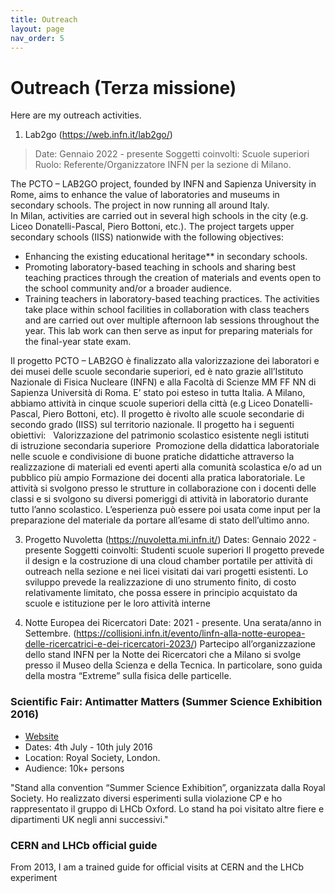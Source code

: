 ```yaml
---
title: Outreach
layout: page
nav_order: 5
---
```

# Outreach (Terza missione)
Here are my outreach activities.

1. Lab2go (https://web.infn.it/lab2go/)
> Date: Gennaio 2022 - presente
> Soggetti coinvolti: Scuole superiori
> Ruolo: Referente/Organizzatore INFN per la sezione di Milano.

The PCTO – LAB2GO project, founded by INFN and Sapienza University in Rome, aims to enhance the value of laboratories and museums in secondary schools. The project in now running all around Italy.  
In Milan, activities are carried out in several high schools in the city (e.g. Liceo Donatelli-Pascal, Piero Bottoni, etc.). The project targets upper secondary schools (IISS) nationwide with the following objectives:  
- Enhancing the existing educational heritage** in secondary schools.  
- Promoting laboratory-based teaching in schools and sharing best teaching practices through the creation of materials and events open to the school community and/or a broader audience.  
- Training teachers in laboratory-based teaching practices.
The activities take place within school facilities in collaboration with class teachers and are carried out over multiple afternoon lab sessions throughout the year. This lab work can then serve as input for preparing materials for the final-year state exam.



Il progetto PCTO – LAB2GO è finalizzato alla valorizzazione dei laboratori e dei musei delle scuole secondarie superiori, ed è nato grazie all’Istituto Nazionale di Fisica Nucleare (INFN) e alla Facoltà di Scienze MM FF NN di Sapienza Università di Roma. E’ stato poi esteso in tutta Italia. A Milano, abbiamo attività in cinque scuole superiori della città  (e.g Liceo Donatelli-Pascal, Piero Bottoni, etc).
Il progetto è rivolto alle scuole secondarie di secondo grado (IISS) sul territorio nazionale.
Il progetto ha i seguenti obiettivi:  
Valorizzazione del patrimonio scolastico esistente negli istituti di istruzione secondaria superiore 
Promozione della didattica laboratoriale nelle scuole e condivisione di buone pratiche didattiche attraverso la realizzazione di materiali ed eventi aperti alla comunità scolastica e/o ad un pubblico più ampio
Formazione dei docenti alla pratica laboratoriale.
Le attività si svolgono presso le strutture in collaborazione con i docenti delle classi e si svolgono su diversi pomeriggi di attività in laboratorio durante tutto l’anno scolastico. L’esperienza può essere poi usata come input per la preparazione del materiale da portare all’esame di stato dell’ultimo anno.


3. Progetto Nuvoletta
(https://nuvoletta.mi.infn.it/)
Dates: Gennaio 2022 - presente
Soggetti coinvolti: Studenti scuole superiori
Il progetto prevede il design e la costruzione di una cloud chamber portatile per attività di outreach nella sezione e nei licei visitati dai vari progetti esistenti. Lo sviluppo prevede la realizzazione di uno strumento finito, di costo relativamente limitato, che possa essere in principio acquistato da scuole e istituzione per le loro attività interne




1. Notte Europea dei Ricercatori
Date: 2021 - presente. Una serata/anno in Settembre.
(https://collisioni.infn.it/evento/linfn-alla-notte-europea-delle-ricercatrici-e-dei-ricercatori-2023/)
Partecipo all’organizzazione dello stand INFN per la Notte dei Ricercatori che a Milano si svolge presso il Museo della Scienza e della Tecnica. In particolare, sono guida della mostra “Extreme” sulla fisica delle particelle.



### Scientific Fair: Antimatter Matters (Summer Science Exhibition 2016)
- [Website](http://antimatter-matters.org/)
- Dates: 4th July - 10th july 2016
- Location: Royal Society, London.
- Audience: 10k+ persons
 
"Stand alla convention “Summer Science Exhibition”, organizzata dalla Royal Society. Ho realizzato diversi esperimenti sulla violazione CP e ho rappresentato il gruppo di LHCb Oxford. Lo stand ha poi visitato altre fiere e dipartimenti UK negli anni successivi."



### CERN and LHCb official guide
From 2013, I am a trained guide for official visits at CERN and the LHCb experiment






